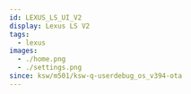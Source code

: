 ```yaml
---
id: LEXUS_LS_UI_V2
display: Lexus LS V2
tags:
  - lexus
images:
  - ./home.png
  - ./settings.png
since: ksw/m501/ksw-q-userdebug_os_v394-ota
---
```

